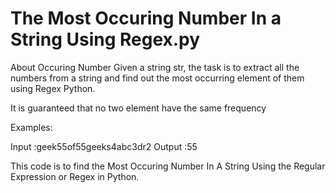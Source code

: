 # The Most Occuring Number In a String Using Regex.py
 About Occuring Number 
Given a string str, the task is to extract all the numbers from a string and find out the most occurring element of them using Regex Python.

It is guaranteed that no two element have the same frequency

Examples:

Input :geek55of55geeks4abc3dr2 
Output :55

This code is to find the Most Occuring Number In A String Using the Regular Expression or Regex in Python.
